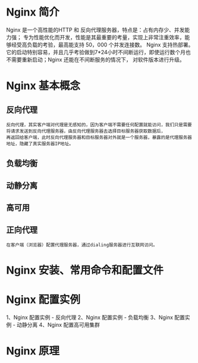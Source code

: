 
# Nginx 简介

Nginx 是一个高性能的HTTP 和 反向代理服务器，特点是：占有内存少、并发能力强；
专为性能优化而开发，性能是其最重要的考量，实现上非常注重效率，能够经受高负载的考验，最高能支持 50，000 个并发连接数。
Nginx 支持热部署。它的启动特别容易，并且几乎考验做到7*24小时不间断运行，即使运行数个月也不需要重新启动；Nginx 还能在不间断服务的情况下，
对软件版本进行升级。




# Nginx 基本概念



## 反向代理
    反向代理，其实客户端对代理是无感知的，因为客户端不需要任何配置就能访问，我们只是需要将请求发送到反向代理服务器，由反向代理服务器去选择目标服务器获取数据后，
    再返回给客户端，此时反向代理服务器和目标服务器对外就是一个服务器，暴露的是代理服务器地址，隐藏了真实服务器IP地址。



## 负载均衡




## 动静分离




## 高可用


## 正向代理
    在客户端（浏览器）配置代理服务器，通过dialing服务器进行互联网访问。



# Nginx 安装、常用命令和配置文件



# Nginx 配置实例

1、Nginx 配置实例 - 反向代理
2、Nginx 配置实例 - 负载均衡
3、Nginx 配置实例 - 动静分离
4、Nginx 配置高可用集群


# Nginx 原理 






